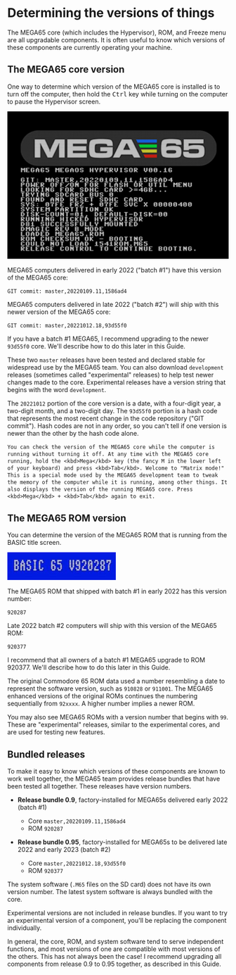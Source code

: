 # Determining the versions of things

The MEGA65 core (which includes the Hypervisor), ROM, and Freeze menu are all upgradable components. It is often useful to know which versions of these components are currently operating your machine.

## The MEGA65 core version

One way to determine which version of the MEGA65 core is installed is to turn off the computer, then hold the <kbd>Ctrl</kbd> key while turning on the computer to pause the Hypervisor screen.

![Hypervisor startup paused with Ctrl key](screenshots/hypervisor_paused.jpg)

MEGA65 computers delivered in early 2022 ("batch #1") have this version of the MEGA65 core:

```
GIT commit: master,20220109.11,1586ad4
```

MEGA65 computers delivered in late 2022 ("batch #2") will ship with this newer version of the MEGA65 core:

```
GIT commit: master,20221012.18,93d55f0
```

If you have a batch #1 MEGA65, I recommend upgrading to the newer `93d55f0` core. We'll describe how to do this later in this Guide.

These two `master` releases have been tested and declared stable for widespread use by the MEGA65 team. You can also download `development` releases (sometimes called "experimental" releases) to help test newer changes made to the core. Experimental releases have a version string that begins with the word `development`.

The `20221012` portion of the core version is a date, with a four-digit year, a two-digit month, and a two-digit day. The `93d55f0` portion is a hash code that represents the most recent change in the code repository ("GIT commit"). Hash codes are not in any order, so you can't tell if one version is newer than the other by the hash code alone.

```{tip}
You can check the version of the MEGA65 core while the computer is running without turning it off. At any time with the MEGA65 core running, hold the <kbd>Mega</kbd> key (the fancy M in the lower left of your keyboard) and press <kbd>Tab</kbd>. Welcome to "Matrix mode!" This is a special mode used by the MEGA65 development team to tweak the memory of the computer while it is running, among other things. It also displays the version of the running MEGA65 core. Press <kbd>Mega</kbd> + <kbd>Tab</kbd> again to exit.
```

## The MEGA65 ROM version

You can determine the version of the MEGA65 ROM that is running from the BASIC title screen.

![ROM version from the BASIC screen, 920287](screenshots/basic_920287_number.jpg)

The MEGA65 ROM that shipped with batch #1 in early 2022 has this version number:

```
920287
```

Late 2022 batch #2 computers will ship with this version of the MEGA65 ROM:

```
920377
```

I recommend that all owners of a batch #1 MEGA65 upgrade to ROM 920377. We'll describe how to do this later in this Guide.

The original Commodore 65 ROM data used a number resembling a date to represent the software version, such as `910828` or `911001`. The MEGA65 enhanced versions of the original ROMs continues the numbering sequentially from `92xxxx`. A higher number implies a newer ROM.

You may also see MEGA65 ROMs with a version number that begins with `99`. These are "experimental" releases, similar to the experimental cores, and are used for testing new features.

## Bundled releases

To make it easy to know which versions of these components are known to work well together, the MEGA65 team provides release bundles that have been tested all together. These releases have version numbers.

-   **Release bundle 0.9**, factory-installed for MEGA65s delivered early 2022 (batch #1)

    -   Core `master,20220109.11,1586ad4`
    -   ROM `920287`

-   **Release bundle 0.95**, factory-installed for MEGA65s to be delivered late 2022 and early 2023 (batch #2)
    -   Core `master,20221012.18,93d55f0`
    -   ROM `920377`

The system software (`.M65` files on the SD card) does not have its own version number. The latest system software is always bundled with the core.

Experimental versions are not included in release bundles. If you want to try an experimental version of a component, you'll be replacing the component individually.

In general, the core, ROM, and system software tend to serve independent functions, and most versions of one are compatible with most versions of the others. This has not always been the case! I recommend upgrading all components from release 0.9 to 0.95 together, as described in this Guide.
